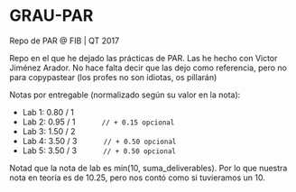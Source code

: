 # GRAU-PAR
Repo de PAR @ FIB | QT 2017

Repo en el que he dejado las prácticas de PAR. Las he hecho con Victor Jiménez Arador. No hace falta decir que las dejo como referencia, pero no para copypastear (los profes no son idiotas, os pillarán)

Notas por entregable (normalizado según su valor en la nota):
* Lab 1: 0.80 / 1
* Lab 2: 0.95 / 1 `      // + 0.15 opcional`
* Lab 3: 1.50 / 2
* Lab 4: 3.50 / 3 `      // + 0.50 opcional`
* Lab 5: 3.50 / 3 `      // + 0.50 opcional`

Notad que la nota de lab es min(10, suma_deliverables). Por lo que nuestra nota en teoría es de 10.25, pero nos contó como si tuvieramos un 10.
